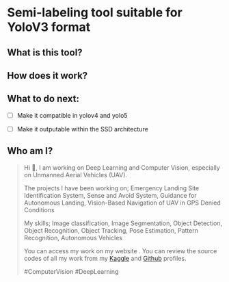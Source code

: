 # Semi-labeling tool suitable for YoloV3 format

## What is this tool?

## How does it work?

## What to do next:
- [ ] Make it compatible in yolov4 and yolo5
- [ ] Make it outputable within the SSD architecture


## Who am I?
>Hi 👋,  I am working on Deep Learning and Computer Vision, especially on Unmanned Aerial Vehicles (UAV).
>
>The projects I have been working on; Emergency Landing Site Identification System, Sense and Avoid System, Guidance for Autonomous Landing, Vision-Based Navigation of UAV in GPS Denied Conditions
>
>My skills; Image classification, Image Segmentation, Object Detection, Object Recognition, Object Tracking, Pose Estimation, Pattern Recognition, Autonomous Vehicles
>
>You can access my work on my website  . You can review the source codes of all my work from my   [Kaggle](https://www.kaggle.com/bulentsiyah) and [Github](https://github.com/bulentsiyah?tab=repositories) profiles.
>
> #ComputerVision #DeepLearning

